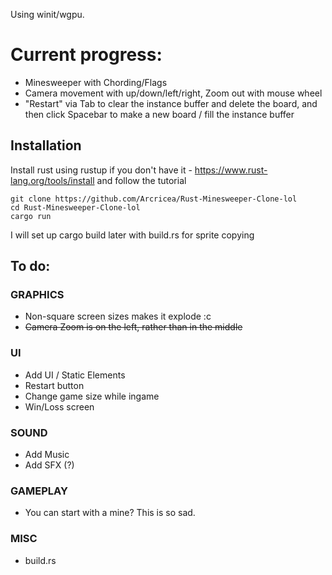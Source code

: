 Using winit/wgpu. 

# Current progress:
- Minesweeper with Chording/Flags
- Camera movement with up/down/left/right, Zoom out with mouse wheel
- "Restart" via Tab to clear the instance buffer and delete the board, and then click Spacebar to make a new board / fill the instance buffer

## Installation
Install rust using rustup if you don't have it - https://www.rust-lang.org/tools/install and follow the tutorial
```
git clone https://github.com/Arcricea/Rust-Minesweeper-Clone-lol
cd Rust-Minesweeper-Clone-lol
cargo run
```
I will set up cargo build later with build.rs for sprite copying

## To do:
### GRAPHICS
- Non-square screen sizes makes it explode :c
- ~~Camera Zoom is on the left, rather than in the middle~~

### UI
- Add UI / Static Elements
- Restart button
- Change game size while ingame
- Win/Loss screen

### SOUND
- Add Music
- Add SFX (?)

### GAMEPLAY 
- You can start with a mine? This is so sad.

### MISC
- build.rs 
